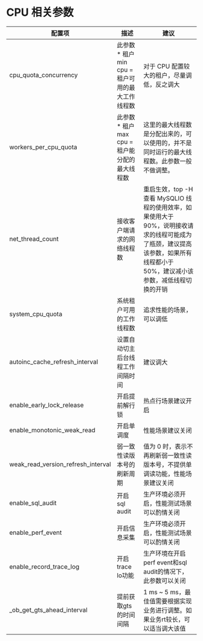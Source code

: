 # CPU 相关参数
| 配置项 | 描述 | 建议 |
| --- | --- | --- |
| cpu_quota_concurrency | 此参数 * 租户 min cpu = 租户可用的最大工作线程数 | 对于 CPU 配置较大的租户，尽量调低，反之调大 |
| workers_per_cpu_quota | 此参数 * 租户 max cpu = 租户能分配的最大线程数 | 这里的最大线程数是分配出来的，可以使用的，并不是同时运行的最大线程数。此参数一般不做调整。 |
| net_thread_count | 接收客户端请求的网络线程数 | 重启生效，top -H 查看 MySQLIO 线程的使用效率，如果使用大于 90%，说明接收请求的线程可能成为了瓶颈，建议提高该参数，如果所有线程都小于 50%，建议减小该参数，减低线程切换的开销 |
| system_cpu_quota | 系统租户可用的工作线程数 | 追求性能的场景，可以调低 |
| autoinc_cache_refresh_interval | 设置自动切主后台线程工作间隔时间 | 建议调大 |
| enable_early_lock_release | 开启提前解行锁 | 热点行场景建议开启 |
| enable_monotonic_weak_read | 开启单调度 | 性能场景建议关闭 |
| weak_read_version_refresh_interval | 弱一致性读版本号的刷新周期 | 值为 0 时，表示不再刷新弱一致性读版本号，不提供单调读功能，性能场景建议关闭 |
| enable_sql_audit | 开启 sql audit | 生产环境必须开启，性能测试场景可以酌情关闭 |
| enable_perf_event | 开启信息采集 | 生产环境必须开启，性能测试场景可以酌情关闭 |
| enable_record_trace_log | 开启trace lo功能 | 生产环境在开启perf event和sql audit的情况下，此参数可以关闭 |
| _ob_get_gts_ahead_interval | 提前获取gts的时间间隔 | 1 ms ~ 5 ms，最佳值需要根据实现业务进行调整。如果业务rt较长，可以适当调大该值 |

